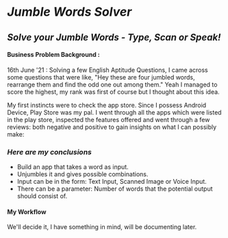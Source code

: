 # ***Jumble Words Solver***
## *Solve your Jumble Words - Type, Scan or Speak!*

#### **Business Problem Background** :

16th June '21 : Solving a few English Aptitude Questions, I came across some questions that were like, "Hey these are four jumbled words, rearrange them and find the odd one out among them."
Yeah I managed to score the highest, my rank was first of course but I thought about this idea.

My first instincts were to check the app store. Since I possess Android Device, Play Store was my pal.
I went through all the apps which were listed in the play store, inspected the features offered and went through a few reviews: both negative and positive to gain insights on what I can possibly make:

### ***Here are my conclusions***

> 
* Build an app that takes a word as input.
* Unjumbles it and gives possible combinations.
* Input can be in the form: Text Input, Scanned Image or Voice Input.
* There can be a parameter: Number of words that the potential output should consist of.
>


#### **My Workflow**

We'll decide it, I have something in mind, will be documenting later.



